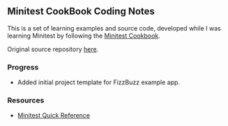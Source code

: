 ## Minitest CookBook Coding Notes

This is a set of learning examples and source code, developed while I was learning Minitest by following the [Minitest Cookbook](https://gumroad.com/l/minitestcookbook).

Original source repository [here](https://github.com/chriskottom/minitest_cookbook_source).

### Progress

- Added initial project template for FizzBuzz example app.

### Resources

- [Minitest Quick Reference](http://www.mattsears.com/articles/2011/12/10/minitest-quick-reference/)


